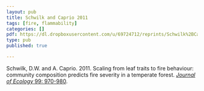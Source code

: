 ```yaml
---
layout: pub
title: Schwilk and Caprio 2011
tags: [fire, flammability]
categories: []
pdf: https://dl.dropboxusercontent.com/u/69724712/reprints/Schwilk%2BCaprio-2011_flammability.pdf
type: pub
published: true

---
```


Schwilk, D.W. and A. Caprio. 2011. Scaling from leaf traits to fire behaviour: community composition predicts fire severity in a temperate forest. <a href="http://onlinelibrary.wiley.com/doi/10.1111/j.1365-2745.2011.01828.x/abstract">*Journal of Ecology* 99: 970-980</a>.
